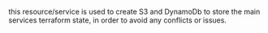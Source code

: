 this resource/service is used to create S3 and DynamoDb to store the main services terraform state,
in order to avoid any conflicts or issues.